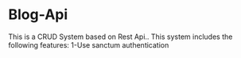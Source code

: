 # Blog-Api
This is a CRUD System based on Rest Api..
This system includes the following features:
1-Use sanctum authentication
